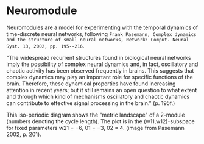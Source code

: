 # Neuromodule
Neuromodules are a model for experimenting with the temporal dynamics of time-discrete neural networks, following ````Frank Pasemann, Complex dynamics and the structure of small neural networks, Network: Comput. Neural Syst. 13, 2002, pp. 195--216````.

"The widespread recurrent structures found in biological neural networks imply the possibility of complex neural dynamics and, in fact, oscillatory and chaotic activity has been observed frequently in brains. This suggests that complex dynamics may play an important role for specific functions of the brain. Therefore, these dynamical properties have found increasing attention in recent years; but it still remains an open question to what extent and through which kind of mechanisms oscillatory and chaotic dynamics can contribute to effective signal processing in the brain." (p. 195f.)


This iso-periodic diagram shows the "metric landscape" of a 2-module (numbers denoting the cycle length). The plot is in the (w11,w12)-subspace for fixed parameters w21 = −6, θ1 = −3, θ2 = 4. (image from Pasemann 2002, p. 201).

